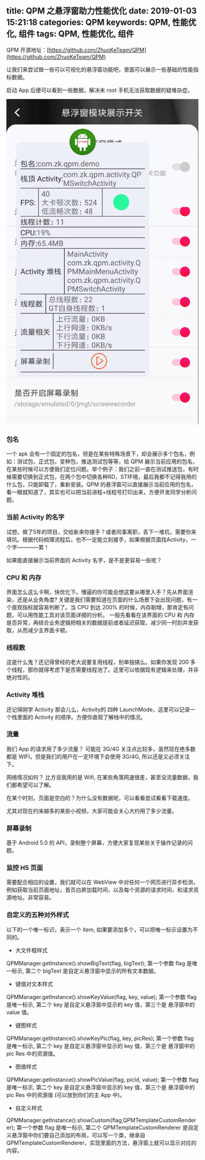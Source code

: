 title: QPM 之悬浮窗助力性能优化
date: 2019-01-03 15:21:18
categories: QPM
keywords: QPM, 性能优化, 组件
tags: QPM, 性能优化, 组件
---
QPM 开源地址：[https://github.com/ZhuoKeTeam/QPM](https://github.com/ZhuoKeTeam/QPM)


让我们来尝试做一些可以可视化的悬浮窗功能吧，里面可以展示一些基础的性能指标数据。

启动 App 后便可以看到一些数据，解决未 root 手机无法获取数据的疑难杂症。

![](https://raw.githubusercontent.com/gdky005/PictureResource/master/qpm/qpm_1.jpg)

### 包名
一个 apk 会有一个固定的包名，但是在某些特殊场景下，却会展示多个包名，例如：测试包，正式包，变种包，推送测试包等等，给 QPM 展示当前应用的包名，在某些时候可以方便我们定位问题。举个例子：我们之前一直在测试推送包，有时候需要切换到正式包，在两个包中切换各种RD，ST环境，最后我都不记得我用的什么包，只能卸载了，重新安装。QPM 的悬浮窗可以直接展示当前应用的包名，看一眼就知道了，其实也可以把当前进程+线程号打印出来，方便开发同学分析问题。

### 当前 Activity 的名字

试想，做了5年的项目，交给新来你接手？或者同事离职，丢下一堆坑，需要你来填坑。根据代码梳理流程后，也不一定能立刻接手，如果根据页面找Activity，一个字————累！

如果能直接展示当前界面的 Activity 名字，是不是更容易一些呢？ 

### CPU 和 内存

界面怎么这么卡啊，快优化下。懵逼的你可能会想这要从哪里入手？先从界面渲染，还是从业务角度? 关键是我们需要知道在页面的什么场景下会出现问题，有一个直观指标就容易判断了。当 CPU 到达 200% 的时候，内存剧增，那肯定有问题，可以用性能工具对该页面详细的分析。 一般先看看在该界面的 CPU 和 内存是否异常，再结合业务逻辑把相关的数据提前或者延迟获取，减少同一时刻并发获取，从而减少主界面卡顿。

### 线程数

这是什么鬼？还记得曾经的老大说要复用线程，别单独搞么。如果你发现 200 多个线程，那你就得考虑下是否需要线程池了。这里可以依据现有逻辑来处理，并非绝对性的。

### Activity 堆栈

还记得刚学 Activity 那会儿么，Activity的 四种 LaunchMode，这里可以记录一个栈里面的 Activity 的顺序。方便你直观了解栈中的情况。

### 流量

我们 App 的请求用了多少流量？ 可能在 3G/4G 关注点比较多，虽然现在绝多数都是 WIFI，但是我们的用户在一定环境下会使用 3G/4G, 所以还是又必须关注下。

网络情况如何？ 比方说我用的是 Wifi, 在某些角落网速很差，甚至没流量数据，我们都希望可以了解。

在某个时刻，页面是空白的？为什么没有数据呢，可以看看尝试看看下载速度。

尤其对现在约来越多的某些小视频，大家可能会关心大约用了多少流量。

### 屏幕录制

基于 Android 5.0 的 API，录制整个屏幕，方便大家复现某些关于操作记录的问题。

### 监控 H5 页面

需要配合相应的设置，我们就可以在 WebView 中对任何一个网页进行异步检测，例如获取当前页面地址，首页白屏加载时间，以及每个资源的请求时间，和请求资源地址。非常容易。

### 自定义的五种对外样式

以下的一个唯一标识，表示一个 item, 如果要添加多个，可以把唯一标示设置为不同的。

- 大文件框样式

QPMManager.getInstance().showBigText(flag, bigText);
第一个参数 flag 是唯一标示, 第二个 bigText 是自定义悬浮窗中显示的所有文本数据。

- 键值对文本样式

QPMManager.getInstance().showKeyValue(flag, key, value);
第一个参数 flag 是唯一标示, 第二个 key 是自定义悬浮窗中显示的 key 值，第三个是 悬浮窗中的 value 值。

- 键图样式

QPMManager.getInstance().showKeyPic(flag, key, picRes);
第一个参数 flag 是唯一标示, 第二个 key 是自定义悬浮窗中显示的 key 值，第三个是 悬浮窗中的 pic Res 中的资源值。

- 图值样式

QPMManager.getInstance().showPicValue(flag, picId, value);
第一个参数 flag 是唯一标示, 第二个 key 是自定义悬浮窗中显示的 key 值，第三个是 悬浮窗中的 pic Res 中的资源值 (可以放到你们的主 App 中)。


- 自定义样式

QPMManager.getInstance().showCustom(flag,QPMTemplateCustomRenderer);
第一个参数 flag 是唯一标示, 第二个 QPMTemplateCustomRenderer 是自定义悬浮窗中你们要自己添加的布局，可以写一个类，继承自QPMTemplateCustomRenderer，实现里面的方法，悬浮窗上就可以显示对应的内容。




